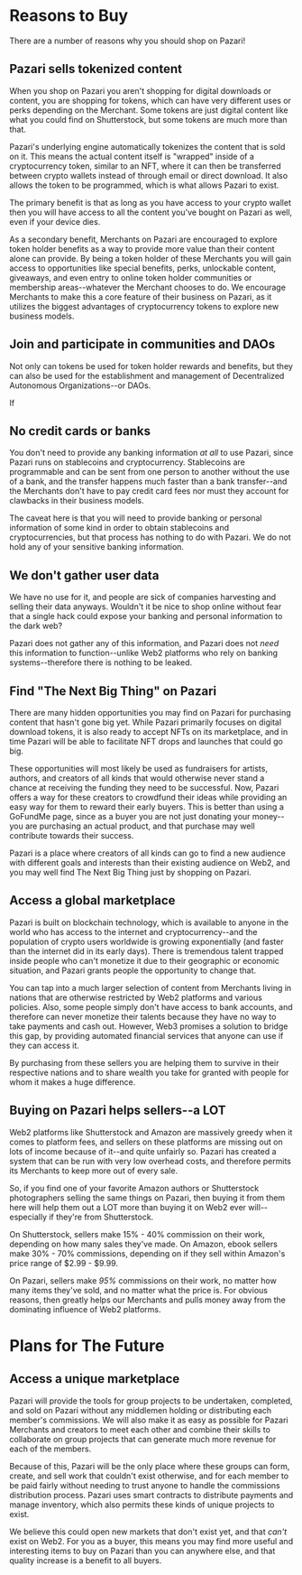# Reasons to Buy
There are a number of reasons why you should shop on Pazari!

## Pazari sells tokenized content
When you shop on Pazari you aren't shopping for digital downloads or content, you are shopping for tokens, which can have very different uses or perks depending on the Merchant. Some tokens are just digital content like what you could find on Shutterstock, but some tokens are much more than that.

Pazari's underlying engine automatically tokenizes the content that is sold on it. This means the actual content itself is "wrapped" inside of a cryptocurrency token, similar to an NFT, where it can then be transferred between crypto wallets instead of through email or direct download. It also allows the token to be programmed, which is what allows Pazari to exist.

The primary benefit is that as long as you have access to your crypto wallet then you will have access to all the content you've bought on Pazari as well, even if your device dies.

As a secondary benefit, Merchants on Pazari are encouraged to explore token holder benefits as a way to provide more value than their content alone can provide. By being a token holder of these Merchants you will gain access to opportunities like special benefits, perks, unlockable content, giveaways, and even entry to online token holder communities or membership areas--whatever the Merchant chooses to do. We encourage Merchants to make this a core feature of their business on Pazari, as it utilizes the biggest advantages of cryptocurrency tokens to explore new business models.

## Join and participate in communities and DAOs
Not only can tokens be used for token holder rewards and benefits, but they can also be used for the establishment and management of Decentralized Autonomous Organizations--or DAOs.

If

## No credit cards or banks
You don't need to provide any banking information *at all* to use Pazari, since Pazari runs on stablecoins and cryptocurrency. Stablecoins are programmable and can be sent from one person to another without the use of a bank, and the transfer happens much faster than a bank transfer--and the Merchants don't have to pay credit card fees nor must they account for clawbacks in their business models.

The caveat here is that you will need to provide banking or personal information of some kind in order to obtain stablecoins and cryptocurrencies, but that process has nothing to do with Pazari. We do not hold any of your sensitive banking information.

## We don't gather user data
We have no use for it, and people are sick of companies harvesting and selling their data anyways. Wouldn't it be nice to shop online without fear that a single hack could expose your banking and personal information to the dark web?

Pazari does not gather any of this information, and Pazari does not *need* this information to function--unlike Web2 platforms who rely on banking systems--therefore there is nothing to be leaked.

## Find "The Next Big Thing" on Pazari
There are many hidden opportunities you may find on Pazari for purchasing content that hasn't gone big yet. While Pazari primarily focuses on digital download tokens, it is also ready to accept NFTs on its marketplace, and in time Pazari will be able to facilitate NFT drops and launches that could go big.

These opportunities will most likely be used as fundraisers for artists, authors, and creators of all kinds that would otherwise never stand a chance at receiving the funding they need to be successful. Now, Pazari offers a way for these creators to crowdfund their ideas while providing an easy way for them to reward their early buyers. This is better than using a GoFundMe page, since as a buyer you are not just donating your money--you are purchasing an actual product, and that purchase may well contribute towards their success.

Pazari is a place where creators of all kinds can go to find a new audience with different goals and interests than their existing audience on Web2, and you may well find The Next Big Thing just by shopping on Pazari.

## Access a global marketplace
Pazari is built on blockchain technology, which is available to anyone in the world who has access to the internet and cryptocurrency--and the population of crypto users worldwide is growing exponentially (and faster than the internet did in its early days). There is tremendous talent trapped inside people who can't monetize it due to their geographic or economic situation, and Pazari grants people the opportunity to change that.

You can tap into a much larger selection of content from Merchants living in nations that are otherwise restricted by Web2 platforms and various policies. Also, some people simply don't have access to bank accounts, and therefore can never monetize their talents because they have no way to take payments and cash out. However, Web3 promises a solution to bridge this gap, by providing automated financial services that anyone can use if they can access it.

By purchasing from these sellers you are helping them to survive in their respective nations and to share wealth you take for granted with people for whom it makes a huge difference.

## Buying on Pazari helps sellers--a LOT
Web2 platforms like Shutterstock and Amazon are massively greedy when it comes to platform fees, and sellers on these platforms are missing out on lots of income because of it--and quite unfairly so. Pazari has created a system that can be run with very low overhead costs, and therefore permits its Merchants to keep more out of every sale.

So, if you find one of your favorite Amazon authors or Shutterstock photographers selling the same things on Pazari, then buying it from them here will help them out a LOT more than buying it on Web2 ever will--especially if they're from Shutterstock.

On Shutterstock, sellers make 15% - 40% commission on their work, depending on how many sales they've made. On Amazon, ebook sellers make 30% - 70% commissions, depending on if they sell within Amazon's price range of $2.99 - $9.99.

On Pazari, sellers make *95%* commissions on their work, no matter how many items they've sold, and no matter what the price is. For obvious reasons, then greatly helps our Merchants and pulls money away from the dominating influence of Web2 platforms.

# Plans for The Future
## Access a unique marketplace
Pazari will provide the tools for group projects to be undertaken, completed, and sold on Pazari without any middlemen holding or distributing each member's commissions. We will also make it as easy as possible for Pazari Merchants and creators to meet each other and combine their skills to collaborate on group projects that can generate much more revenue for each of the members.

Because of this, Pazari will be the only place where these groups can form, create, and sell work that couldn't exist otherwise, and for each member to be paid fairly without needing to trust anyone to handle the commissions distribution process. Pazari uses smart contracts to distribute payments and manage inventory, which also permits these kinds of unique projects to exist.

We believe this could open new markets that don't exist yet, and that *can't* exist on Web2. For you as a buyer, this means you may find more useful and interesting items to buy on Pazari than you can anywhere else, and that quality increase is a benefit to all buyers.












